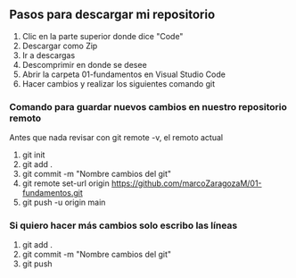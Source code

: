
## Pasos para descargar mi repositorio

1. Clic en la parte superior donde dice "Code"
2. Descargar como Zip
3. Ir a descargas
4. Descomprimir en donde se desee
5. Abrir la carpeta 01-fundamentos en Visual Studio Code
6. Hacer cambios y realizar los siguientes comando git

### Comando para guardar nuevos cambios en nuestro repositorio remoto

Antes que nada revisar con git remote -v, el remoto actual

1. git init
2. git add .
3. git commit -m "Nombre cambios del git"
4. git remote set-url origin https://github.com/marcoZaragozaM/01-fundamentos.git
5. git push -u origin main

### Si quiero hacer más cambios solo escribo las líneas
1. git add .
2. git commit -m "Nombre cambios del git"
3. git push